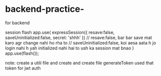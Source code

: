 # backend-practice-
for backend

session flash 
app.use(
    expressSession({
        resave:false,
        saveUninitialized:false,
        secret: 'shhh'
    })
    //  resave:false, bar bar save mat karo agr change nahi ho rha to 
    // saveUninitialized:false, koi aesa aata h jo login nahi h yah initialized nahi hai to ush ka session mat bnao 
)
app.use(flash());

note: create a utili file and create and create file generateToken used that token for jwt auth 